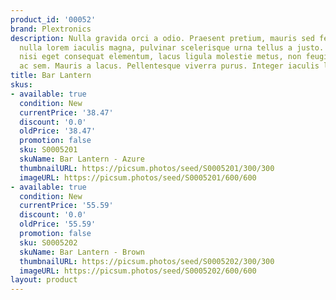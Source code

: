 ```yaml
---
product_id: '00052'
brand: Plextronics
description: Nulla gravida orci a odio. Praesent pretium, mauris sed fermentum hendrerit,
  nulla lorem iaculis magna, pulvinar scelerisque urna tellus a justo. Mauris dictum,
  nisi eget consequat elementum, lacus ligula molestie metus, non feugiat orci magna
  ac sem. Mauris a lacus. Pellentesque viverra purus. Integer iaculis lacinia massa.
title: Bar Lantern
skus:
- available: true
  condition: New
  currentPrice: '38.47'
  discount: '0.0'
  oldPrice: '38.47'
  promotion: false
  sku: S0005201
  skuName: Bar Lantern - Azure
  thumbnailURL: https://picsum.photos/seed/S0005201/300/300
  imageURL: https://picsum.photos/seed/S0005201/600/600
- available: true
  condition: New
  currentPrice: '55.59'
  discount: '0.0'
  oldPrice: '55.59'
  promotion: false
  sku: S0005202
  skuName: Bar Lantern - Brown
  thumbnailURL: https://picsum.photos/seed/S0005202/300/300
  imageURL: https://picsum.photos/seed/S0005202/600/600
layout: product
---
```

